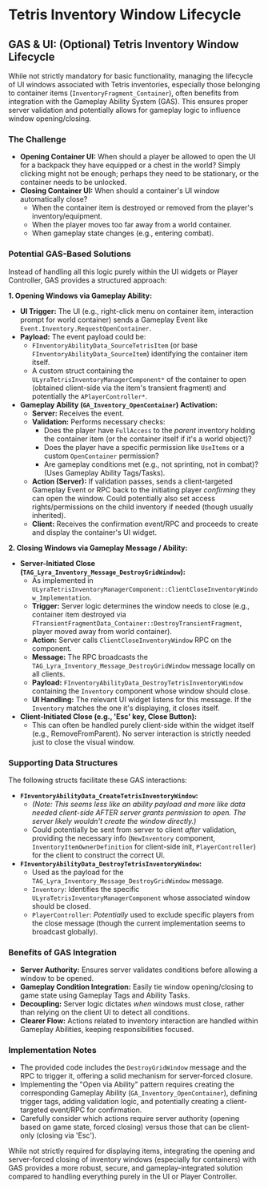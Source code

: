 # Tetris Inventory Window Lifecycle

## GAS & UI: (Optional) Tetris Inventory Window Lifecycle

While not strictly mandatory for basic functionality, managing the lifecycle of UI windows associated with Tetris inventories, especially those belonging to container items (`InventoryFragment_Container`), often benefits from integration with the Gameplay Ability System (GAS). This ensures proper server validation and potentially allows for gameplay logic to influence window opening/closing.

### The Challenge

* **Opening Container UI:** When should a player be allowed to open the UI for a backpack they have equipped or a chest in the world? Simply clicking might not be enough; perhaps they need to be stationary, or the container needs to be unlocked.
* **Closing Container UI:** When should a container's UI window automatically close?
  * When the container item is destroyed or removed from the player's inventory/equipment.
  * When the player moves too far away from a world container.
  * When gameplay state changes (e.g., entering combat).

### Potential GAS-Based Solutions

Instead of handling all this logic purely within the UI widgets or Player Controller, GAS provides a structured approach:

**1. Opening Windows via Gameplay Ability:**

* **UI Trigger:** The UI (e.g., right-click menu on container item, interaction prompt for world container) sends a Gameplay Event like `Event.Inventory.RequestOpenContainer`.
* **Payload:** The event payload could be:
  * `FInventoryAbilityData_SourceTetrisItem` (or base `FInventoryAbilityData_SourceItem`) identifying the container item itself.
  * A custom struct containing the `ULyraTetrisInventoryManagerComponent*` of the container to open (obtained client-side via the item's transient fragment) and potentially the `APlayerController*`.
* **Gameplay Ability (`GA_Inventory_OpenContainer`) Activation:**
  * **Server:** Receives the event.
  * **Validation:** Performs necessary checks:
    * Does the player have `FullAccess` to the _parent_ inventory holding the container item (or the container itself if it's a world object)?
    * Does the player have a specific permission like `UseItems` or a custom `OpenContainer` permission?
    * Are gameplay conditions met (e.g., not sprinting, not in combat)? (Uses Gameplay Ability Tags/Tasks).
  * **Action (Server):** If validation passes, sends a client-targeted Gameplay Event or RPC back to the initiating player _confirming_ they can open the window. Could potentially also set access rights/permissions on the child inventory if needed (though usually inherited).
  * **Client:** Receives the confirmation event/RPC and proceeds to create and display the container's UI widget.

**2. Closing Windows via Gameplay Message / Ability:**

* **Server-Initiated Close (`TAG_Lyra_Inventory_Message_DestroyGridWindow`):**
  * As implemented in `ULyraTetrisInventoryManagerComponent::ClientCloseInventoryWindow_Implementation`.
  * **Trigger:** Server logic determines the window needs to close (e.g., container item destroyed via `FTransientFragmentData_Container::DestroyTransientFragment`, player moved away from world container).
  * **Action:** Server calls `ClientCloseInventoryWindow` RPC on the component.
  * **Message:** The RPC broadcasts the `TAG_Lyra_Inventory_Message_DestroyGridWindow` message locally on all clients.
  * **Payload:** `FInventoryAbilityData_DestroyTetrisInventoryWindow` containing the `Inventory` component whose window should close.
  * **UI Handling:** The relevant UI widget listens for this message. If the `Inventory` matches the one it's displaying, it closes itself.
* **Client-Initiated Close (e.g., 'Esc' key, Close Button):**
  * This can often be handled purely client-side within the widget itself (e.g., RemoveFromParent). No server interaction is strictly needed just to close the visual window.

### Supporting Data Structures

The following structs facilitate these GAS interactions:

* **`FInventoryAbilityData_CreateTetrisInventoryWindow`:**
  * _(Note: This seems less like an ability payload and more like data needed client-side AFTER server grants permission to open. The server likely wouldn't create the window directly.)_
  * Could potentially be sent from server to client _after_ validation, providing the necessary info (`NewInventory` component, `InventoryItemOwnerDefinition` for client-side init, `PlayerController`) for the client to construct the correct UI.
* **`FInventoryAbilityData_DestroyTetrisInventoryWindow`:**
  * Used as the payload for the `TAG_Lyra_Inventory_Message_DestroyGridWindow` message.
  * `Inventory`: Identifies the specific `ULyraTetrisInventoryManagerComponent` whose associated window should be closed.
  * `PlayerController`: _Potentially_ used to exclude specific players from the close message (though the current implementation seems to broadcast globally).

### Benefits of GAS Integration

* **Server Authority:** Ensures server validates conditions before allowing a window to be opened.
* **Gameplay Condition Integration:** Easily tie window opening/closing to game state using Gameplay Tags and Ability Tasks.
* **Decoupling:** Server logic dictates _when_ windows must close, rather than relying on the client UI to detect all conditions.
* **Clearer Flow:** Actions related to inventory interaction are handled within Gameplay Abilities, keeping responsibilities focused.

### Implementation Notes

* The provided code includes the `DestroyGridWindow` message and the RPC to trigger it, offering a solid mechanism for server-forced closure.
* Implementing the "Open via Ability" pattern requires creating the corresponding Gameplay Ability (`GA_Inventory_OpenContainer`), defining trigger tags, adding validation logic, and potentially creating a client-targeted event/RPC for confirmation.
* Carefully consider which actions require server authority (opening based on game state, forced closing) versus those that can be client-only (closing via 'Esc').

While not strictly required for displaying items, integrating the opening and server-forced closing of inventory windows (especially for containers) with GAS provides a more robust, secure, and gameplay-integrated solution compared to handling everything purely in the UI or Player Controller.
